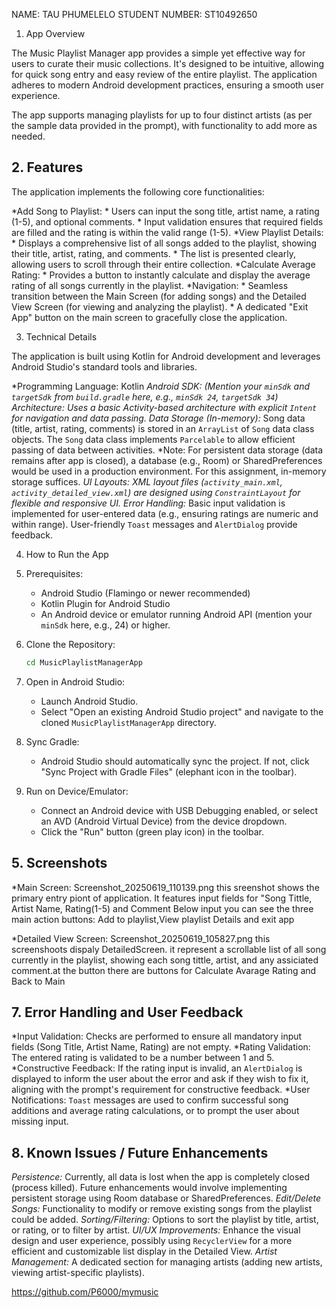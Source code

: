 NAME: TAU PHUMELELO
STUDENT NUMBER: ST10492650

 1. App Overview

The Music Playlist Manager app provides a simple yet effective way for users to curate their music collections. It's designed to be intuitive, allowing for quick song entry and easy review of the entire playlist. The application adheres to modern Android development practices, ensuring a smooth user experience.

The app supports managing playlists for up to four distinct artists (as per the sample data provided in the prompt), with functionality to add more as needed.

## 2. Features

The application implements the following core functionalities:

*Add Song to Playlist:
    * Users can input the song title, artist name, a rating (1-5), and optional comments.
    * Input validation ensures that required fields are filled and the rating is within the valid range (1-5).
*View Playlist Details:
    * Displays a comprehensive list of all songs added to the playlist, showing their title, artist, rating, and comments.
    * The list is presented clearly, allowing users to scroll through their entire collection.
*Calculate Average Rating:
    * Provides a button to instantly calculate and display the average rating of all songs currently in the playlist.
*Navigation:
    * Seamless transition between the Main Screen (for adding songs) and the Detailed View Screen (for viewing and analyzing the playlist).
    * A dedicated "Exit App" button on the main screen to gracefully close the application.

 3. Technical Details

The application is built using Kotlin for Android development and leverages Android Studio's standard tools and libraries.

*Programming Language: Kotlin
*Android SDK: (Mention your `minSdk` and `targetSdk` from `build.gradle` here, e.g., `minSdk 24`, `targetSdk 34`)
*Architecture:* Uses a basic Activity-based architecture with explicit `Intent` for navigation and data passing.
  *Data Storage (In-memory):** Song data (title, artist, rating, comments) is stored in an `ArrayList` of `Song` data class objects. The `Song` data class implements `Parcelable` to allow efficient passing of data between activities.
  *Note: For persistent data storage (data remains after app is closed), a database (e.g., Room) or SharedPreferences would be used in a production environment. For this assignment, in-memory storage suffices.
  *UI Layouts: XML layout files (`activity_main.xml`, `activity_detailed_view.xml`) are designed using `ConstraintLayout` for flexible and responsive UI.
  *Error Handling:** Basic input validation is implemented for user-entered data (e.g., ensuring ratings are numeric and within range). User-friendly `Toast` messages and `AlertDialog` provide feedback.

4. How to Run the App

1. Prerequisites:
    * Android Studio (Flamingo or newer recommended)
    * Kotlin Plugin for Android Studio
    * An Android device or emulator running Android API (mention your `minSdk` here, e.g., 24) or higher.
2. Clone the Repository:
    ```bash
    cd MusicPlaylistManagerApp
    ```
3. Open in Android Studio:
    * Launch Android Studio.
    * Select "Open an existing Android Studio project" and navigate to the cloned `MusicPlaylistManagerApp` directory.
4. Sync Gradle:
    * Android Studio should automatically sync the project. If not, click "Sync Project with Gradle Files" (elephant icon in the toolbar).
5. Run on Device/Emulator:
    * Connect an Android device with USB Debugging enabled, or select an AVD (Android Virtual Device) from the device dropdown.
    * Click the "Run" button (green play icon) in the toolbar.

## 5. Screenshots

*Main Screen:
Screenshot_20250619_110139.png
this sreenshot shows the primary entry piont of application. It features input fields for "Song Tittle, Artist Name, Rating(1-5) and Comment  Below input you can see the three main action buttons: Add to playlist,View playlist Details and exit app

*Detailed View Screen:
Screenshot_20250619_105827.png
this screenshoots dispaly DetailedScreen. it represent a scrollable list of all song currently in the playlist, showing each song tittle, artist, and any assiciated comment.at the button there are buttons for Calculate Avarage Rating and Back to Main


## 7. Error Handling and User Feedback

*Input Validation: Checks are performed to ensure all mandatory input fields (Song Title, Artist Name, Rating) are not empty.
*Rating Validation: The entered rating is validated to be a number between 1 and 5.
*Constructive Feedback: If the rating input is invalid, an `AlertDialog` is displayed to inform the user about the error and ask if they wish to fix it, aligning with the prompt's requirement for constructive feedback.
*User Notifications: `Toast` messages are used to confirm successful song additions and average rating calculations, or to prompt the user about missing input.

## 8. Known Issues / Future Enhancements

*Persistence:* Currently, all data is lost when the app is completely closed (process killed). Future enhancements would involve implementing persistent storage using Room database or SharedPreferences.
*Edit/Delete Songs:* Functionality to modify or remove existing songs from the playlist could be added.
*Sorting/Filtering:* Options to sort the playlist by title, artist, or rating, or to filter by artist.
*UI/UX Improvements:* Enhance the visual design and user experience, possibly using `RecyclerView` for a more efficient and customizable list display in the Detailed View.
*Artist Management:* A dedicated section for managing artists (adding new artists, viewing artist-specific playlists).

https://github.com/P6000/mymusic
